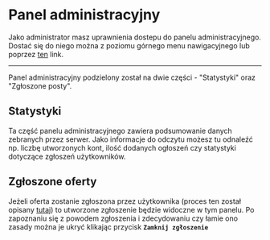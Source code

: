 
# Panel administracyjny

Jako administrator masz uprawnienia dostepu do panelu administracyjnego. Dostać się do niego można z poziomu górnego menu nawigacyjnego lub poprzez [ten](/admin) link.

---

Panel administracyjny podzielony został na dwie części - "Statystyki" oraz "Zgłoszone posty".

## Statystyki

Ta część panelu administracyjnego zawiera podsumowanie danych zebranych przez serwer. Jako informacje do odczytu możesz tu odnaleźć np. liczbę utworzonych kont, ilość dodanych ogłoszeń czy statystyki dotyczące zgłoszeń użytkowników.

## Zgłoszone oferty

Jeżeli oferta zostanie zgłoszona przez użytkownika (proces ten został opisany [tutaj](/docs#Zgłoszenia)) to utworzone zgłoszenie będzie widoczne w tym panelu. Po zapoznaniu się z powodem zgłoszenia i zdecydowaniu czy łamie ono zasady można je ukryć klikając przycisk **`Zamknij zgłoszenie`**